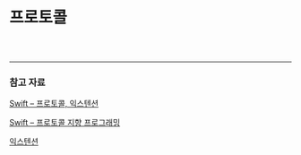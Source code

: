 # 프로토콜

## 

<br>

--- 
### 참고 자료

[Swift – 프로토콜, 익스텐션](https://blog.yagom.net/529/)

[Swift – 프로토콜 지향 프로그래밍](https://blog.yagom.net/531/)

[익스텐션](https://blog.yagom.net/563/)